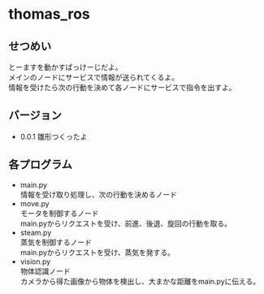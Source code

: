 # thomas_ros

## せつめい
とーますを動かすぱっけーじだよ。  
メインのノードにサービスで情報が送られてくるよ。  
情報を受けたら次の行動を決めて各ノードにサービスで指令を出すよ。

## バージョン
* 0.0.1 
雛形つくったよ

## 各プログラム
* main.py  
情報を受け取り処理し、次の行動を決めるノード  
* move.py  
モータを制御するノード  
main.pyからリクエストを受け、前進、後退、旋回の行動を取る。  
* steam.py  
蒸気を制御するノード  
main.pyからリクエストを受け、蒸気を発する。  
* vision.py  
物体認識ノード  
カメラから得た画像から物体を検出し、大まかな距離をmain.pyに伝える。
